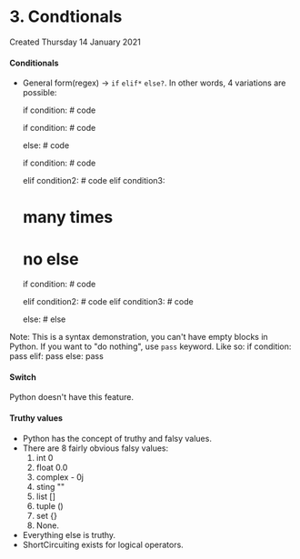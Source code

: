 # 3. Condtionals
Created Thursday 14 January 2021

#### Conditionals

* General form(regex) → ``if`` ``elif*`` ``else?``. In other words, 4 variations are possible:

	if condition:
		# code

	if condition:
		# code
		
	else:
		# code

	if condition:
		# code
		
	elif condition2:
		# code
	elif condition3:
	# many times
	
	# no else

	if condition:
		# code
	
	elif condition2:
		# code
	elif condition3:
		# code
		
	else:
		# else

Note: This is a syntax demonstration, you can't have empty blocks in Python. If you want to "do nothing", use ``pass`` keyword. Like so:
	if condition:
		pass
	elif:
		pass
	else:
		pass


#### Switch
Python doesn't have this feature.

#### Truthy values

* Python has the concept of truthy and falsy values.
* There are 8 fairly obvious falsy values:
	1. int 0
	2. float 0.0
	3. complex - 0j
	4. sting ""
	5. list []
	6. tuple ()
	7. set {}
	8. None.
* Everything else is truthy.
* ShortCircuiting exists for logical operators.


